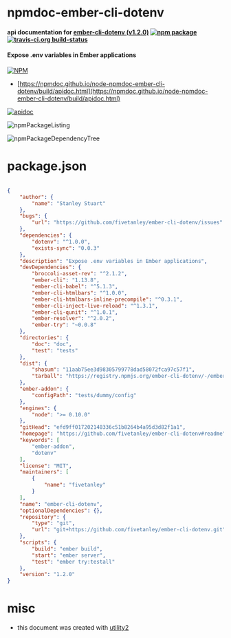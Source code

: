 # npmdoc-ember-cli-dotenv

#### api documentation for  [ember-cli-dotenv (v1.2.0)](https://github.com/fivetanley/ember-cli-dotenv#readme)  [![npm package](https://img.shields.io/npm/v/npmdoc-ember-cli-dotenv.svg?style=flat-square)](https://www.npmjs.org/package/npmdoc-ember-cli-dotenv) [![travis-ci.org build-status](https://api.travis-ci.org/npmdoc/node-npmdoc-ember-cli-dotenv.svg)](https://travis-ci.org/npmdoc/node-npmdoc-ember-cli-dotenv)

#### Expose .env variables in Ember applications

[![NPM](https://nodei.co/npm/ember-cli-dotenv.png?downloads=true&downloadRank=true&stars=true)](https://www.npmjs.com/package/ember-cli-dotenv)

- [https://npmdoc.github.io/node-npmdoc-ember-cli-dotenv/build/apidoc.html](https://npmdoc.github.io/node-npmdoc-ember-cli-dotenv/build/apidoc.html)

[![apidoc](https://npmdoc.github.io/node-npmdoc-ember-cli-dotenv/build/screenCapture.buildCi.browser.%252Ftmp%252Fbuild%252Fapidoc.html.png)](https://npmdoc.github.io/node-npmdoc-ember-cli-dotenv/build/apidoc.html)

![npmPackageListing](https://npmdoc.github.io/node-npmdoc-ember-cli-dotenv/build/screenCapture.npmPackageListing.svg)

![npmPackageDependencyTree](https://npmdoc.github.io/node-npmdoc-ember-cli-dotenv/build/screenCapture.npmPackageDependencyTree.svg)



# package.json

```json

{
    "author": {
        "name": "Stanley Stuart"
    },
    "bugs": {
        "url": "https://github.com/fivetanley/ember-cli-dotenv/issues"
    },
    "dependencies": {
        "dotenv": "^1.0.0",
        "exists-sync": "0.0.3"
    },
    "description": "Expose .env variables in Ember applications",
    "devDependencies": {
        "broccoli-asset-rev": "^2.1.2",
        "ember-cli": "1.13.8",
        "ember-cli-babel": "^5.1.3",
        "ember-cli-htmlbars": "^1.0.0",
        "ember-cli-htmlbars-inline-precompile": "^0.3.1",
        "ember-cli-inject-live-reload": "^1.3.1",
        "ember-cli-qunit": "^1.0.1",
        "ember-resolver": "^2.0.2",
        "ember-try": "~0.0.8"
    },
    "directories": {
        "doc": "doc",
        "test": "tests"
    },
    "dist": {
        "shasum": "11aab75ee3d98305799778dad58072fca97c57f1",
        "tarball": "https://registry.npmjs.org/ember-cli-dotenv/-/ember-cli-dotenv-1.2.0.tgz"
    },
    "ember-addon": {
        "configPath": "tests/dummy/config"
    },
    "engines": {
        "node": ">= 0.10.0"
    },
    "gitHead": "efd9ff017202148336c51b8264b4a95d3d82f1a1",
    "homepage": "https://github.com/fivetanley/ember-cli-dotenv#readme",
    "keywords": [
        "ember-addon",
        "dotenv"
    ],
    "license": "MIT",
    "maintainers": [
        {
            "name": "fivetanley"
        }
    ],
    "name": "ember-cli-dotenv",
    "optionalDependencies": {},
    "repository": {
        "type": "git",
        "url": "git+https://github.com/fivetanley/ember-cli-dotenv.git"
    },
    "scripts": {
        "build": "ember build",
        "start": "ember server",
        "test": "ember try:testall"
    },
    "version": "1.2.0"
}
```



# misc
- this document was created with [utility2](https://github.com/kaizhu256/node-utility2)
